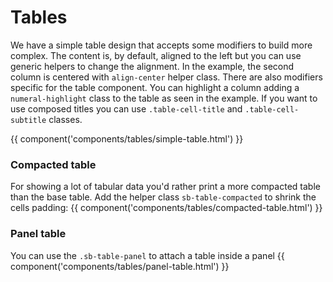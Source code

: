 # Tables

We have a simple table design that accepts some modifiers to build more complex. The content is, by default, aligned to the left but you can use generic helpers to change the alignment. In the example, the second column is centered with `align-center` helper class. There are also modifiers specific for the table component. You can highlight a column adding a `numeral-highlight` class to the table as seen in the example. If you want to use composed titles you can use `.table-cell-title` and `.table-cell-subtitle` classes.

{{ component('components/tables/simple-table.html') }}

### Compacted table
For showing a lot of tabular data you'd rather print a more compacted table than the base table. Add the helper class `sb-table-compacted` to shrink the cells padding:
{{ component('components/tables/compacted-table.html') }}

### Panel table
You can use the `.sb-table-panel` to attach a table inside a panel
{{ component('components/tables/panel-table.html') }}
